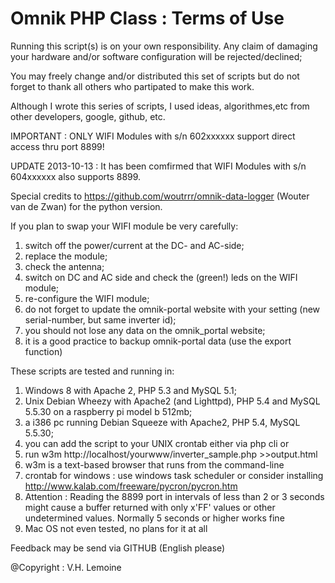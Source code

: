 Omnik PHP Class : Terms of Use
==============================

Running this script(s) is on your own responsibility. Any claim of damaging your hardware and/or software configuration will be rejected/declined;

You may freely change and/or distributed this set of scripts but do not forget to thank all others who partipated to make this work.

Although I wrote this series of scripts, I used ideas, algorithmes,etc from other developers, google, github, etc.

IMPORTANT : ONLY WIFI Modules with s/n 602xxxxxx support direct access thru port 8899! 

UPDATE 2013-10-13 : It has been comfirmed that WIFI Modules with s/n 604xxxxxx also supports 8899.

Special credits to https://github.com/woutrrr/omnik-data-logger (Wouter van de Zwan) for the python version.
		
If you plan to swap your WIFI module be very carefully:

1. 	switch off the power/current at the DC- and AC-side;
2. 	replace the module;
3. 	check the antenna;
4. 	switch on DC and AC side and check the (green!) leds on the WIFI module;
5. 	re-configure the WIFI module;
6. 	do not forget to update the omnik-portal website with your setting (new serial-number, but same inverter id);
7. 	you should not lose any data on the omnik_portal website;
8.	it is a good practice to backup omnik-portal data (use the export function)
			
These scripts are tested and running in:

1. 	Windows 8 with Apache 2, PHP 5.3 and MySQL 5.1;
2. 	Unix Debian Wheezy with Apache2 (and Lighttpd), PHP 5.4 and MySQL 5.5.30 on a raspberry pi model b 512mb;
3. 	a i386 pc running Debian Squeeze with Apache2, PHP 5.4, MySQL 5.5.30;
3. 	you can add the script to your UNIX crontab either via php cli or 
4.	run w3m http://localhost/yourwww/inverter_sample.php >>output.html
5.	w3m is a text-based browser that runs from the command-line
6.	crontab for windows : use windows task scheduler or consider installing http://www.kalab.com/freeware/pycron/pycron.htm
7.  Attention : Reading the 8899 port in intervals of less than 2 or 3 seconds might cause a buffer returned with only x'FF' values or other undetermined values. Normally 5 seconds or higher works fine
8.	Mac OS not even tested, no plans for it at all
			
Feedback may be send via GITHUB (English please)
				
@Copyright : V.H. Lemoine
